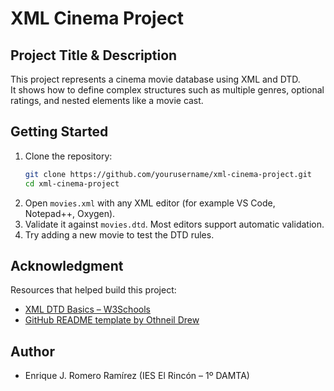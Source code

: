 # XML Cinema Project  

## Project Title & Description  
This project represents a cinema movie database using XML and DTD.  
It shows how to define complex structures such as multiple genres, optional ratings, and nested elements like a movie cast.  

## Getting Started  
1. Clone the repository:  
   ```bash
   git clone https://github.com/yourusername/xml-cinema-project.git
   cd xml-cinema-project
   ```
2. Open `movies.xml` with any XML editor (for example VS Code, Notepad++, Oxygen).  
3. Validate it against `movies.dtd`. Most editors support automatic validation.  
4. Try adding a new movie to test the DTD rules.  

## Acknowledgment  
Resources that helped build this project:  
- [XML DTD Basics – W3Schools](https://www.w3schools.com/xml/xml_dtd_intro.asp)  
- [GitHub README template by Othneil Drew](https://github.com/othneildrew/Best-README-Template)  

## Author  
- Enrique J. Romero Ramírez (IES El Rincón – 1º DAMTA)
